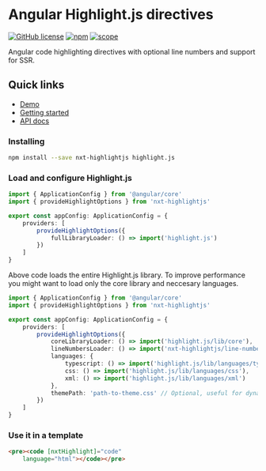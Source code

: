 # Angular Highlight.js directives

[![GitHub license](https://img.shields.io/github/license/Liquid-JS/nxt-components.svg)](https://github.com/Liquid-JS/nxt-components/blob/master/LICENSE)
[![npm](https://img.shields.io/npm/dm/nxt-highlightjs.svg)](https://www.npmjs.com/package/nxt-highlightjs)
[![scope](https://img.shields.io/npm/v/nxt-highlightjs.svg)](https://www.npmjs.com/package/nxt-highlightjs)

Angular code highlighting directives with optional line numbers and support for SSR.

## Quick links

-   [Demo](https://liquid-js.github.io/nxt-components/demo/highlightjs)
-   [Getting started](https://liquid-js.github.io/nxt-components/demo/highlightjs/getting-started)
-   [API docs](https://liquid-js.github.io/nxt-components/nxt-highlightjs)

### Installing

```sh
npm install --save nxt-highlightjs highlight.js
```

### Load and configure Highlight.js

```ts
import { ApplicationConfig } from '@angular/core'
import { provideHighlightOptions } from 'nxt-highlightjs'

export const appConfig: ApplicationConfig = {
    providers: [
        provideHighlightOptions({
            fullLibraryLoader: () => import('highlight.js')
        })
    ]
}
```

Above code loads the entire Highlight.js library. To improve performance you might want to load only the core library and neccesary languages.

```ts
import { ApplicationConfig } from '@angular/core'
import { provideHighlightOptions } from 'nxt-highlightjs'

export const appConfig: ApplicationConfig = {
    providers: [
        provideHighlightOptions({
            coreLibraryLoader: () => import('highlight.js/lib/core'),
            lineNumbersLoader: () => import('nxt-highlightjs/line-numbers'), // Optional, add line numbers if needed
            languages: {
                typescript: () => import('highlight.js/lib/languages/typescript'),
                css: () => import('highlight.js/lib/languages/css'),
                xml: () => import('highlight.js/lib/languages/xml')
            },
            themePath: 'path-to-theme.css' // Optional, useful for dynamic theme changes
        })
    ]
}
```

### Use it in a template

```html
<pre><code [nxtHighlight]="code"
    language="html"></code></pre>
```
